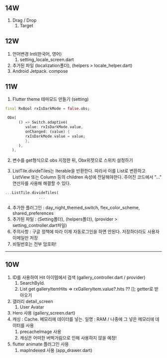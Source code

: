 ## 14W
1. Drag / Drop
   1. Target

## 12W

1. 언어변경 Intl(한국어, 영어)
   1. setting_locale_screen.dart
2. 추가된 파일 (localization폴더), (helpers > locale_helper.dart)
3. Android Jetpack. compose

## 11W

1. Flutter theme 테마모드 만들기 (setting)

```dart
final RxBool rxIsDarkMode = false.obs;

 Obx(
      () => Switch.adaptive(
         value: rxIsDarkMode.value,
         onChanged: (value) {
         rxIsDarkMode.value = value;
         },
      ),
   ),
```

2. 변수를 get형식으로 obs 지정한 뒤, Obx위젯으로 스위치 설정하기

3. ListTile.divideTiles는 Iterable<Widget>을 반환한다. 따라서 이를 List로 변환하고 ListView 또는 Column 등의 children 속성에 전달해야한다. 주어진 코드에서 "..." 연산자를 사용해 해결할 수 있다.

```dart
...ListTile.divideTiles(
               ...
```

4. 추가한 플러그인 : day_night_themed_switch, flex_color_scheme, shared_preferences
5. 추가된 파일 : (Setting폴더), (helpers폴더), (provider > setting_controller.dart파일)
6. 주의사항 : 구글 정책에 따라 이제 자동로그인을 하면 안된다. 저장하더라도 사용자 이메일만 저장
7. 비밀번호는 전부 암호화!

---

## 10W

1. ID를 사용하여 Hit 아이템에서 검색 (gallery_controller.dart / provider)
   1. SearchById.
   2. List<GalleryItemHits> get galleryItemHits => rxGalleryItem.value?.hits ?? []; getter로 받아오기
2. 갤러리 detail_screen
   1. User Avatar
3. Hero 사용 (gallery_screen.dart)
4. 캐싱 : Cache. 메모리에 데이터를 넣는. 일명 : RAM / 나중에 그 넣은 메모리에 데이터를 사용
   1. precacheImage 사용
   2. 캐싱은 어떠한 버벅거림으로 인해 사용하지 않을 예정!
5. flutter animate 플러그인 사용
   1. mapIndexed 사용 (app_drawer.dart)

